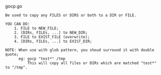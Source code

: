 gocp.go
	
	Be used to copy any FILES or DIRS or both to a DIR or FILE.

	YOU CAN DO:
		1. FILE to NEW_FILE;
		2. [DIRs, FILEs, ...] to NEW_DIR;
		3. FILE to EXIST_FILE (overwrite);
		4. [DIRs, FILEs, ...] to EXIST_DIR;

	NOTE: When use with glob pattern, you shoud surround it with double quote;
	      eg: gocp "test*" /tmp
	          This will copy all files or DIRs which are matched "test*" to "/tmp".
